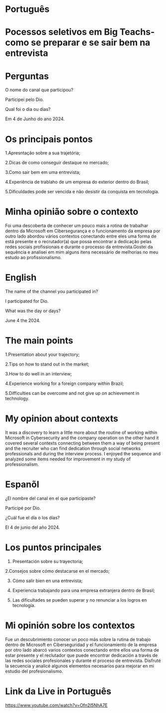 
# Português

# Pocessos seletivos em Big Teachs-como se preparar e se sair bem na entrevista

# Perguntas

O nome do canal que participou?


Participei pelo Dio.


Qual foi o dia ou dias?

Em 4 de Junho do ano 2024.


# Os principais pontos

1.Apresntação sobre a sua trajetória;

2.Dicas de como conseguir destaque no mercado;

3.Como sair bem em uma entrevista;

4.Experiência de trablaho de um empresa do exterior dentro do Brasil;

5.Dificuldades pode ser vencida e não desistir da conquista em tecnologia.


# Minha opinião sobre o contexto

<p>Foi  uma descoberta de conhecer um pouco mais a rotina de trabalhar dentro da Microsoft em Cibersegurança  e o funcionamento da empresa por outro lado abordou vários contextos conectando entre eles uma forma de está presente e o recrutador(a) que possa encontrar a dedicação pelas redes sociais profissionais e durante o processo da entrevista.Gostei da sequência e analisei em mim alguns itens necessário de melhorias no meu estudo ao profissionalismo.</p>

# English


The name of the channel you participated in?

I participated for Dio.

What was the day or days?

June 4 the 2024.


# The main points

1.Presentation about your trajectory;

2.Tips on how to stand out in the market;

3.How to do well in an interview;

4.Experience working for a foreign company within Brazil;

5.Difficulties can be overcome and not give up on achievement in technology.

# My opinion about contexts

<p>It was a discovery to learn a little more about the routine of working within Microsoft in Cybersecurity and the company operation on the other hand it covered several contexts connecting between them a way of being present and the recruiter who can find dedication through social networks professionals and during the interview process. I enjoyed the sequence and analyzed some items needed for improvement in my study of professionalism.</p>


# Espanõl

¿El nombre del canal en el que participaste?


Participé por Dio.


¿Cuál fue el día o los días?

El 4 de junio del año 2024.


#  Los puntos principales

1. Presentación sobre su trayectoria;

2.Consejos sobre cómo destacarse en el mercado;

3. Cómo salir bien en una entrevista;

4. Experiencia trabajando para una empresa extranjera dentro de Brasil;

5. Las dificultades se pueden superar y no renunciar a los logros en tecnología.

#  Mi opinión sobre los contextos


<p>Fue un descubrimiento conocer un poco más sobre la rutina de trabajo dentro de Microsoft en Ciberseguridad y el funcionamiento de la empresa por otro lado abarcó varios contextos conectando entre ellos una forma de estar presente y el reclutador que puede encontrar dedicación a través de las redes sociales profesionales y durante el proceso de entrevista. Disfruté la secuencia y analicé algunos elementos necesarios para mejorar en mi estudio del profesionalismo.</p>

# Link da Live in Português

https://www.youtube.com/watch?v=Ofn2l5NhA7E



